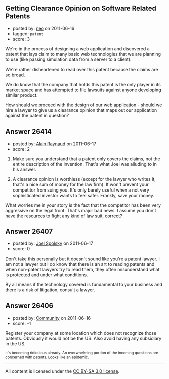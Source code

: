 ## Getting Clearance Opinion on Software Related Patents

- posted by: [neo](https://stackexchange.com/users/-1/11268-neo) on 2011-06-16
- tagged: `patent`
- score: 3

We're in the process of designing a web application and discovered a patent that lays claim to many basic web technologies that we are planning to use (like passing simulation data from a server to a client).

We're rather disheartened to read over this patent because the claims are so broad.

We do know that the company that holds this patent is the only player in its market space and has attempted to file lawsuits against anyone developing similar product.

How should we proceed with the design of our web application - should we hire a lawyer to give us a clearance opinion that maps out our application against the patent in question?  


## Answer 26414

- posted by: [Alain Raynaud](https://stackexchange.com/users/-1/502-alain-raynaud) on 2011-06-17
- score: 2

 1. Make sure you understand that a patent only covers the claims, not the entire description of the invention. That's what Joel was alluding to in his answer.

 2. A clearance opinion is worthless (except for the lawyer who writes it, that's a nice sum of money for the law firm). It won't prevent your competitor from suing you. It's only barely useful when a not very sophisticated investor wants to feel safer. Frankly, save your money.

What worries me in your story is the fact that the competitor has been very aggressive on the legal front. That's major bad news. I assume you don't have the resources to fight any kind of law suit, correct?


## Answer 26407

- posted by: [Joel Spolsky](https://stackexchange.com/users/-1/4335-joel-spolsky) on 2011-06-17
- score: 0

Don't take this personally but it doesn't sound like you're a patent lawyer. I am not a lawyer but I do know that there is an art to reading patents and when non-patent lawyers try to read them, they often misunderstand what is protected and under what conditions.

By all means if the technology covered is fundamental to your business and there is a risk of litigation, consult a lawyer.


## Answer 26406

- posted by: [Community](https://stackexchange.com/users/-1/-1-community) on 2011-06-16
- score: -1

Register your company at some location which does not recognize those patents. Obviously it would not be the US. Also avoid having any subsidiary in the US.

<sub>It's becoming ridiculous already. An overwhelming portion of the incoming questions are concerned with patents. Looks like an epidemic. </sub>



---

All content is licensed under the [CC BY-SA 3.0 license](https://creativecommons.org/licenses/by-sa/3.0/).
